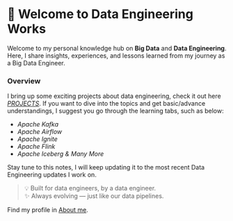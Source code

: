 # 👋 Welcome to Data Engineering Works

Welcome to my personal knowledge hub on **Big Data** and **Data Engineering**.
Here, I share insights, experiences, and lessons learned from my journey as a Big Data Engineer.
### Overview
I bring up some exciting projects about data engineering, check it out here [*PROJECTS*](projects/README.md).
If you want to dive into the topics and get basic/advance understandings, I suggest you go through the learning tabs, such as below:

- *Apache Kafka*
- *Apache Airflow*
- *Apache Ignite*
- *Apache Flink*
- *Apache Iceberg & Many More*

Stay tune to this notes, I will keep updating it to the most recent Data Engineering updates I work on.

> 💡 Built for data engineers, by a data engineer.  
> ✨ Always evolving — just like our data pipelines.

Find my profile in [About me](about.md).